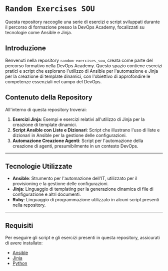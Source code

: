 # `Random Exercises SOU`

Questa repository raccoglie una serie di esercizi e script sviluppati durante il percorso di formazione presso la DevOps Academy, focalizzati su tecnologie come Ansible e Jinja.

## Introduzione

Benvenuti nella repository `random-exercises_sou`, creata come parte del percorso formativo nella DevOps Academy. Questo spazio contiene esercizi pratici e script che esplorano l'utilizzo di Ansible per l'automazione e Jinja per la creazione di template dinamici, con l'obiettivo di approfondire le competenze essenziali nel campo del DevOps.

## Contenuto della Repository

All'interno di questa repository troverai:

1. **Esercizi Jinja**: Esempi e esercizi relativi all'utilizzo di Jinja per la creazione di template dinamici.
2. **Script Ansible con Liste e Dizionari**: Script che illustrano l'uso di liste e dizionari in Ansible per la gestione delle configurazioni.
3. **Automazione Creazione Agenti**: Script per l'automazione della creazione di agenti, presumibilmente in un contesto DevOps.

---
## Tecnologie Utilizzate

- **Ansible**: Strumento per l'automazione dell'IT, utilizzato per il provisioning e la gestione delle configurazioni.
- **Jinja**: Linguaggio di templating per la generazione dinamica di file di configurazione e altri documenti.
- **Ruby**: Linguaggio di programmazione utilizzato in alcuni script presenti nella repository.
---
## Requisiti

Per eseguire gli script e gli esercizi presenti in questa repository, assicurati di avere installato:

- [Ansible](https://www.ansible.com/)
- [Jinja](https://jinja.palletsprojects.com/)
- [Python](https://www.python.org/)

